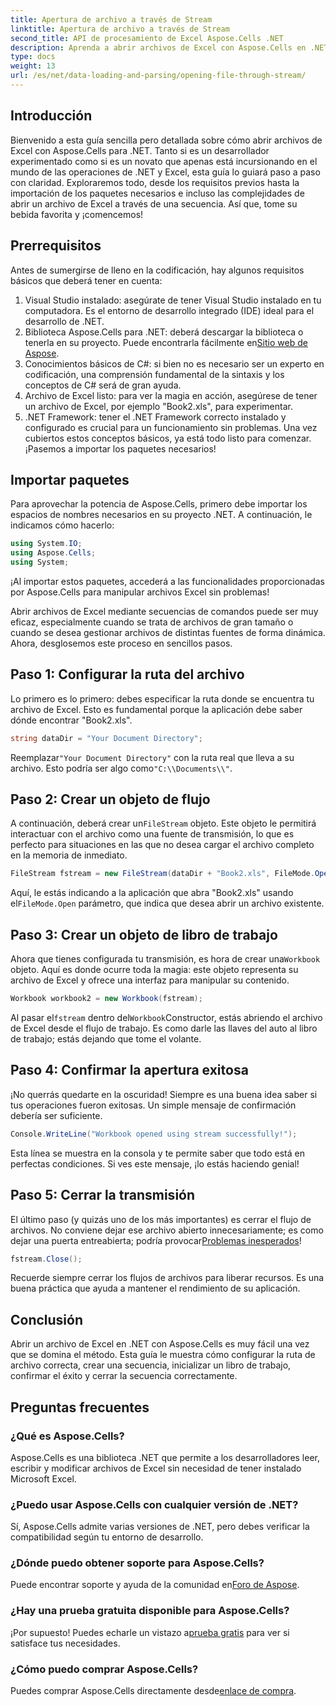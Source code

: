 ```yaml
---
title: Apertura de archivo a través de Stream
linktitle: Apertura de archivo a través de Stream
second_title: API de procesamiento de Excel Aspose.Cells .NET
description: Aprenda a abrir archivos de Excel con Aspose.Cells en .NET. Esta guía para principiantes ofrece instrucciones paso a paso para manejar archivos de manera eficiente.
type: docs
weight: 13
url: /es/net/data-loading-and-parsing/opening-file-through-stream/
---
```

## Introducción
Bienvenido a esta guía sencilla pero detallada sobre cómo abrir archivos de Excel con Aspose.Cells para .NET. Tanto si es un desarrollador experimentado como si es un novato que apenas está incursionando en el mundo de las operaciones de .NET y Excel, esta guía lo guiará paso a paso con claridad. Exploraremos todo, desde los requisitos previos hasta la importación de los paquetes necesarios e incluso las complejidades de abrir un archivo de Excel a través de una secuencia. Así que, tome su bebida favorita y ¡comencemos!
## Prerrequisitos
Antes de sumergirse de lleno en la codificación, hay algunos requisitos básicos que deberá tener en cuenta:
1. Visual Studio instalado: asegúrate de tener Visual Studio instalado en tu computadora. Es el entorno de desarrollo integrado (IDE) ideal para el desarrollo de .NET.
2.  Biblioteca Aspose.Cells para .NET: deberá descargar la biblioteca o tenerla en su proyecto. Puede encontrarla fácilmente en[Sitio web de Aspose](https://releases.aspose.com/cells/net/).
3. Conocimientos básicos de C#: si bien no es necesario ser un experto en codificación, una comprensión fundamental de la sintaxis y los conceptos de C# será de gran ayuda.
4. Archivo de Excel listo: para ver la magia en acción, asegúrese de tener un archivo de Excel, por ejemplo "Book2.xls", para experimentar.
5. .NET Framework: tener el .NET Framework correcto instalado y configurado es crucial para un funcionamiento sin problemas.
Una vez cubiertos estos conceptos básicos, ya está todo listo para comenzar. ¡Pasemos a importar los paquetes necesarios!
## Importar paquetes
Para aprovechar la potencia de Aspose.Cells, primero debe importar los espacios de nombres necesarios en su proyecto .NET. A continuación, le indicamos cómo hacerlo:
```csharp
using System.IO;
using Aspose.Cells;
using System;
```
¡Al importar estos paquetes, accederá a las funcionalidades proporcionadas por Aspose.Cells para manipular archivos Excel sin problemas!

Abrir archivos de Excel mediante secuencias de comandos puede ser muy eficaz, especialmente cuando se trata de archivos de gran tamaño o cuando se desea gestionar archivos de distintas fuentes de forma dinámica. Ahora, desglosemos este proceso en sencillos pasos.
## Paso 1: Configurar la ruta del archivo
Lo primero es lo primero: debes especificar la ruta donde se encuentra tu archivo de Excel. Esto es fundamental porque la aplicación debe saber dónde encontrar "Book2.xls".
```csharp
string dataDir = "Your Document Directory";
```
 Reemplazar`"Your Document Directory"` con la ruta real que lleva a su archivo. Esto podría ser algo como`"C:\\Documents\\"`.
## Paso 2: Crear un objeto de flujo
 A continuación, deberá crear un`FileStream` objeto. Este objeto le permitirá interactuar con el archivo como una fuente de transmisión, lo que es perfecto para situaciones en las que no desea cargar el archivo completo en la memoria de inmediato.
```csharp
FileStream fstream = new FileStream(dataDir + "Book2.xls", FileMode.Open);
```
 Aquí, le estás indicando a la aplicación que abra "Book2.xls" usando el`FileMode.Open` parámetro, que indica que desea abrir un archivo existente.
## Paso 3: Crear un objeto de libro de trabajo
 Ahora que tienes configurada tu transmisión, es hora de crear una`Workbook` objeto. Aquí es donde ocurre toda la magia: este objeto representa su archivo de Excel y ofrece una interfaz para manipular su contenido.
```csharp
Workbook workbook2 = new Workbook(fstream);
```
 Al pasar el`fstream` dentro del`Workbook`Constructor, estás abriendo el archivo de Excel desde el flujo de trabajo. Es como darle las llaves del auto al libro de trabajo; estás dejando que tome el volante.
## Paso 4: Confirmar la apertura exitosa
¡No querrás quedarte en la oscuridad! Siempre es una buena idea saber si tus operaciones fueron exitosas. Un simple mensaje de confirmación debería ser suficiente.
```csharp
Console.WriteLine("Workbook opened using stream successfully!");
```
Esta línea se muestra en la consola y te permite saber que todo está en perfectas condiciones. Si ves este mensaje, ¡lo estás haciendo genial!
## Paso 5: Cerrar la transmisión
 El último paso (y quizás uno de los más importantes) es cerrar el flujo de archivos. No conviene dejar ese archivo abierto innecesariamente; es como dejar una puerta entreabierta; podría provocar[Problemas inesperados](https://forum.aspose.com/c/cells/9)!
```csharp
fstream.Close();
```
Recuerde siempre cerrar los flujos de archivos para liberar recursos. Es una buena práctica que ayuda a mantener el rendimiento de su aplicación.
## Conclusión
Abrir un archivo de Excel en .NET con Aspose.Cells es muy fácil una vez que se domina el método. Esta guía le muestra cómo configurar la ruta de archivo correcta, crear una secuencia, inicializar un libro de trabajo, confirmar el éxito y cerrar la secuencia correctamente. 
## Preguntas frecuentes
### ¿Qué es Aspose.Cells?
Aspose.Cells es una biblioteca .NET que permite a los desarrolladores leer, escribir y modificar archivos de Excel sin necesidad de tener instalado Microsoft Excel.
### ¿Puedo usar Aspose.Cells con cualquier versión de .NET?
Sí, Aspose.Cells admite varias versiones de .NET, pero debes verificar la compatibilidad según tu entorno de desarrollo.
### ¿Dónde puedo obtener soporte para Aspose.Cells?
 Puede encontrar soporte y ayuda de la comunidad en[Foro de Aspose](https://forum.aspose.com/c/cells/9).
### ¿Hay una prueba gratuita disponible para Aspose.Cells?
 ¡Por supuesto! Puedes echarle un vistazo a[prueba gratis](https://releases.aspose.com/) para ver si satisface tus necesidades.
### ¿Cómo puedo comprar Aspose.Cells?
 Puedes comprar Aspose.Cells directamente desde[enlace de compra](https://purchase.aspose.com/buy).